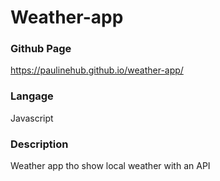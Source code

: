 # Weather-app

### Github Page
https://paulinehub.github.io/weather-app/

### Langage 
Javascript

### Description
Weather app tho show local weather with an API
